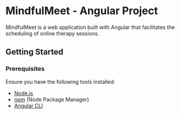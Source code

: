 # MindfulMeet - Angular Project

MindfulMeet is a web application built with Angular that facilitates the scheduling of online therapy sessions.

## Getting Started

### Prerequisites

Ensure you have the following tools installed:

- [Node.js](https://nodejs.org/)
- [npm](https://www.npmjs.com/) (Node Package Manager)
- [Angular CLI](https://angular.io/cli)
